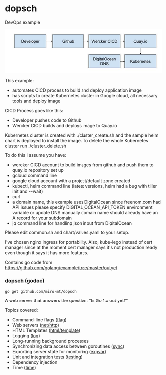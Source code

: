 # dopsch

DevOps example

![dopsch diagram](diagram.jpg?raw=true "diagram")

This example:
- automates CICD process to build and deploy application image 
- has scripts to create Kubernetes cluster in Google cloud, all necessary tools and deploy image

CICD Process goes like this:
- Developer pushes code to Github
- Wercker CICD builds and deploys image to Quay.io

Kubernetes cluster is created with ./cluster_create.sh and the sample helm chart is deployed to install the image.
To delete the whole Kubernetes cluster run ./cluster_delete.sh

To do this I assume you have:

- wercker CICD account to build images from github and push them to quay.io repository set up
- gcloud command line
- google cloud account with a project/default zone created
- kubectl, helm command line (latest versions, helm had a bug with tiller init and --wait)
- curl
- a domain name, this example uses DigitalOcean since freenom.com had API issues
	please specify DIGITAL_OCEAN_API_TOKEN environment variable or update DNS manually
	domain name should already have an A record for your subdomain
- jq command line for handling json input from DigitalOcean

Please edit common.sh and chart/values.yaml to your setup.

I've chosen nginx ingress for portability. Also, kube-lego instead of cert manager since at the moment
cert manager says it's not production ready even though it says it has more features.

Contains go code from https://github.com/golang/example/tree/master/outyet

### [dopsch](/) ([godoc](//godoc.org/github.com/miro-mt/dopsch))

    go get github.com/miro-mt/dopsch

A web server that answers the question: "Is Go 1.x out yet?"

Topics covered:

* Command-line flags ([flag](//golang.org/pkg/flag/))
* Web servers ([net/http](//golang.org/pkg/net/http/))
* HTML Templates ([html/template](//golang.org/pkg/html/template/))
* Logging ([log](//golang.org/pkg/log/))
* Long-running background processes
* Synchronizing data access between goroutines ([sync](//golang.org/pkg/sync/))
* Exporting server state for monitoring ([expvar](//golang.org/pkg/expvar/))
* Unit and integration tests ([testing](//golang.org/pkg/testing/))
* Dependency injection
* Time ([time](//golang.org/pkg/time/))

